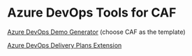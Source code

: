 # Azure DevOps Tools for CAF

[Azure DevOps Demo Generator](https://azuredevopsdemogenerator.azurewebsites.net/ "Azure DevOps Demo Generator") (choose CAF as the template)

[Azure DevOps Delivery Plans Extension](https://azuredevopsdemogenerator.azurewebsites.net/ "Azure DevOps Delivery Plans Extension")